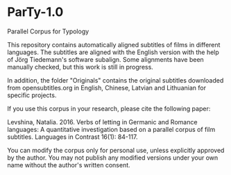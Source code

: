 # ParTy-1.0
Parallel Corpus for Typology

This repository contains automatically aligned subtitles of films in different languages. The subtitles are aligned with the English version with the help of Jörg Tiedemann's software subalign. Some alignments have been manually checked, but this work is still in progress.

In addition, the folder "Originals" contains the original subtitles downloaded from opensubtitles.org in English, Chinese, Latvian and Lithuanian for specific projects.

If you use this corpus in your research, please cite the following paper:

Levshina, Natalia. 2016. Verbs of letting in Germanic and Romance languages: A quantitative investigation based on a parallel corpus of film subtitles. Languages in Contrast 16(1): 84-117.

You can modify the corpus only for personal use, unless explicitly approved by the author. You may not publish any modified versions under your own name without the author's written consent.
